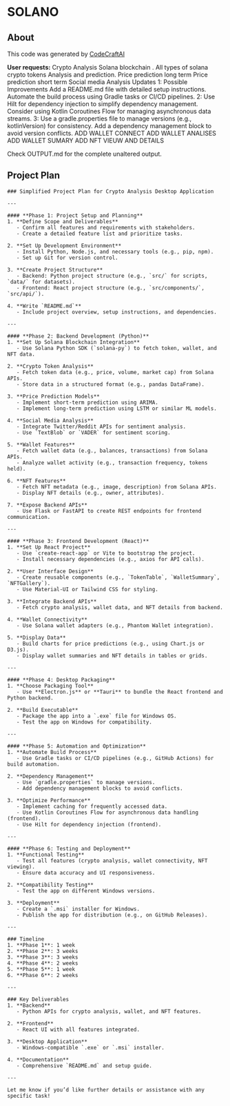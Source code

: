 # SOLANO

## About
This code was generated by [CodeCraftAI](https://codecraft.name)

**User requests:**
Crypto Analysis Solana blockchain . All types of solana crypto tokens Analysis and prediction. Price prediction long term Price prediction short term Social media Analysis
Updates
1: Possible Improvements Add a README.md file with detailed setup instructions. Automate the build process using Gradle tasks or CI/CD pipelines.
2: Use Hilt for dependency injection to simplify dependency management. Consider using Kotlin Coroutines Flow for managing asynchronous data streams.
3: Use a gradle.properties file to manage versions (e.g., kotlinVersion) for consistency. Add a dependency management block to avoid version conflicts.
ADD WALLET CONNECT 
ADD WALLET ANALISES 
ADD WALLET SUMARY 
ADD NFT VIEUW AND DETAILS

Check OUTPUT.md for the complete unaltered output.

## Project Plan
```
### Simplified Project Plan for Crypto Analysis Desktop Application

---

#### **Phase 1: Project Setup and Planning**
1. **Define Scope and Deliverables**  
   - Confirm all features and requirements with stakeholders.  
   - Create a detailed feature list and prioritize tasks.  

2. **Set Up Development Environment**  
   - Install Python, Node.js, and necessary tools (e.g., pip, npm).  
   - Set up Git for version control.  

3. **Create Project Structure**  
   - Backend: Python project structure (e.g., `src/` for scripts, `data/` for datasets).  
   - Frontend: React project structure (e.g., `src/components/`, `src/api/`).  

4. **Write `README.md`**  
   - Include project overview, setup instructions, and dependencies.  

---

#### **Phase 2: Backend Development (Python)**
1. **Set Up Solana Blockchain Integration**  
   - Use Solana Python SDK (`solana-py`) to fetch token, wallet, and NFT data.  

2. **Crypto Token Analysis**  
   - Fetch token data (e.g., price, volume, market cap) from Solana APIs.  
   - Store data in a structured format (e.g., pandas DataFrame).  

3. **Price Prediction Models**  
   - Implement short-term prediction using ARIMA.  
   - Implement long-term prediction using LSTM or similar ML models.  

4. **Social Media Analysis**  
   - Integrate Twitter/Reddit APIs for sentiment analysis.  
   - Use `TextBlob` or `VADER` for sentiment scoring.  

5. **Wallet Features**  
   - Fetch wallet data (e.g., balances, transactions) from Solana APIs.  
   - Analyze wallet activity (e.g., transaction frequency, tokens held).  

6. **NFT Features**  
   - Fetch NFT metadata (e.g., image, description) from Solana APIs.  
   - Display NFT details (e.g., owner, attributes).  

7. **Expose Backend APIs**  
   - Use Flask or FastAPI to create REST endpoints for frontend communication.  

---

#### **Phase 3: Frontend Development (React)**
1. **Set Up React Project**  
   - Use `create-react-app` or Vite to bootstrap the project.  
   - Install necessary dependencies (e.g., axios for API calls).  

2. **User Interface Design**  
   - Create reusable components (e.g., `TokenTable`, `WalletSummary`, `NFTGallery`).  
   - Use Material-UI or Tailwind CSS for styling.  

3. **Integrate Backend APIs**  
   - Fetch crypto analysis, wallet data, and NFT details from backend.  

4. **Wallet Connectivity**  
   - Use Solana wallet adapters (e.g., Phantom Wallet integration).  

5. **Display Data**  
   - Build charts for price predictions (e.g., using Chart.js or D3.js).  
   - Display wallet summaries and NFT details in tables or grids.  

---

#### **Phase 4: Desktop Packaging**
1. **Choose Packaging Tool**  
   - Use **Electron.js** or **Tauri** to bundle the React frontend and Python backend.  

2. **Build Executable**  
   - Package the app into a `.exe` file for Windows OS.  
   - Test the app on Windows for compatibility.  

---

#### **Phase 5: Automation and Optimization**
1. **Automate Build Process**  
   - Use Gradle tasks or CI/CD pipelines (e.g., GitHub Actions) for build automation.  

2. **Dependency Management**  
   - Use `gradle.properties` to manage versions.  
   - Add dependency management blocks to avoid conflicts.  

3. **Optimize Performance**  
   - Implement caching for frequently accessed data.  
   - Use Kotlin Coroutines Flow for asynchronous data handling (frontend).  
   - Use Hilt for dependency injection (frontend).  

---

#### **Phase 6: Testing and Deployment**
1. **Functional Testing**  
   - Test all features (crypto analysis, wallet connectivity, NFT viewing).  
   - Ensure data accuracy and UI responsiveness.  

2. **Compatibility Testing**  
   - Test the app on different Windows versions.  

3. **Deployment**  
   - Create a `.msi` installer for Windows.  
   - Publish the app for distribution (e.g., on GitHub Releases).  

---

### Timeline
1. **Phase 1**: 1 week  
2. **Phase 2**: 3 weeks  
3. **Phase 3**: 3 weeks  
4. **Phase 4**: 2 weeks  
5. **Phase 5**: 1 week  
6. **Phase 6**: 2 weeks  

---

### Key Deliverables
1. **Backend**  
   - Python APIs for crypto analysis, wallet, and NFT features.  

2. **Frontend**  
   - React UI with all features integrated.  

3. **Desktop Application**  
   - Windows-compatible `.exe` or `.msi` installer.  

4. **Documentation**  
   - Comprehensive `README.md` and setup guide.  

---

Let me know if you’d like further details or assistance with any specific task!
```
